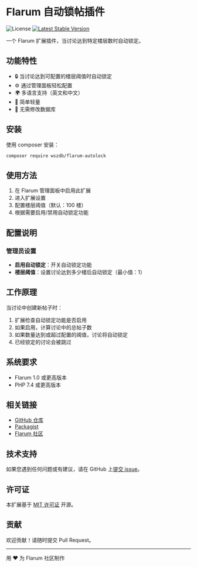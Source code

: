 # Flarum 自动锁帖插件

![License](https://img.shields.io/badge/license-MIT-blue.svg)
[![Latest Stable Version](https://img.shields.io/packagist/v/wszdb/flarum-autolock.svg)](https://packagist.org/packages/wszdb/flarum-autolock)

一个 Flarum 扩展插件，当讨论达到特定楼层数时自动锁定。

## 功能特性

- 🔒 当讨论达到可配置的楼层阈值时自动锁定
- ⚙️ 通过管理面板轻松配置
- 🌍 多语言支持（英文和中文）
- 🎯 简单轻量
- 🔧 无需修改数据库

## 安装

使用 composer 安装：

```bash
composer require wszdb/flarum-autolock
```

## 使用方法

1. 在 Flarum 管理面板中启用此扩展
2. 进入扩展设置
3. 配置楼层阈值（默认：100 楼）
4. 根据需要启用/禁用自动锁定功能

## 配置说明

### 管理员设置

- **启用自动锁定**：开关自动锁定功能
- **楼层阈值**：设置讨论达到多少楼后自动锁定（最小值：1）

## 工作原理

当讨论中创建新帖子时：
1. 扩展检查自动锁定功能是否启用
2. 如果启用，计算讨论中的总帖子数
3. 如果数量达到或超过配置的阈值，讨论将自动锁定
4. 已经锁定的讨论会被跳过

## 系统要求

- Flarum 1.0 或更高版本
- PHP 7.4 或更高版本

## 相关链接

- [GitHub 仓库](https://github.com/wszdb/flarum-autolock)
- [Packagist](https://packagist.org/packages/wszdb/flarum-autolock)
- [Flarum 社区](https://discuss.flarum.org)

## 技术支持

如果您遇到任何问题或有建议，请在 GitHub 上[提交 issue](https://github.com/wszdb/flarum-autolock/issues)。

## 许可证

本扩展基于 [MIT 许可证](LICENSE) 开源。

## 贡献

欢迎贡献！请随时提交 Pull Request。

---

用 ❤️ 为 Flarum 社区制作